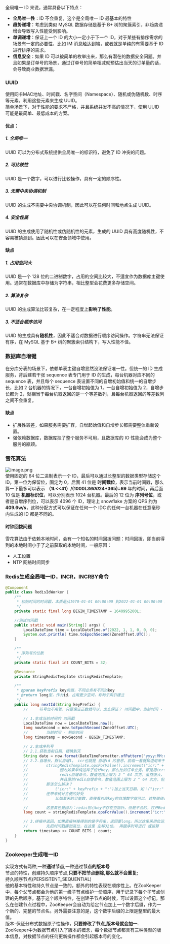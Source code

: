 全局唯一 ID 来说，通常具备以下特点：

- **全局唯一性**：ID 不会重复，这个是全局唯一 ID 最基本的特性
- **趋势递增**：考虑到类似 MySQL 数据存储是基于 B+ 树的聚簇索引，非趋势递增会导致写入性能受到影响。
- **单调递增**：保证上一个 ID 的大小一定小于下一个 ID，对于某些有排序需求的场景有一定的必要性，比如 IM 消息触达到端，或者就是单纯的有需要基于 ID 进行排序的需求。
- **信息安全**：如果 ID 可以被简单的枚举出来，那么有潜在的数据安全问题。并且如果是订单号的场景，通过订单号的简单相减就预估出当天的订单量的话，会导致商业数据泄漏。
<a name="zFAjn"></a>
### UUID
使用网卡MAC地址、时间戳、名字空间（Namespace）、随机或伪随机数、时序等元素。利用这些元素来生成 UUID。<br />简单场景下，对于性能的要求不严格，并且系统并发不高的情况下，使用 UUID 可能是最简单、最低成本的方案。
<a name="DgjuK"></a>
#### 优点：
<a name="aGKNM"></a>
##### 1. 全局唯一
UUID 可以为分布式系统提供全局唯一的标识符，避免了 ID 冲突的问题。
<a name="Q8soT"></a>
##### 2. 可比较性
UUID 是一个数字，可以进行比较操作，具有一定的顺序性。
<a name="Fg4ZD"></a>
##### 3. 无需中央协调机制
UUID 的生成不需要中央协调机制，因此可以在任何时间和地点生成 UUID。
<a name="IzYOt"></a>
##### 4. 安全性高
UUID 的生成使用了随机性或伪随机性的元素，生成的 UUID 具有高度随机性，不容易被猜测到。因此可以在安全领域中使用。
<a name="suIBo"></a>
#### 缺点
<a name="BfJCF"></a>
##### 1. 占用空间大
UUID 是一个 128 位的二进制数字，占用的空间比较大，不适宜作为数据库主键使用。通常在数据库中存储为字符串，相比整型会花费更多存储空间。
<a name="jIYsM"></a>
##### 2. 算法复杂
UUID 的生成算法比较复杂，在一定程度上**影响了性能**。
<a name="NIDAg"></a>
##### 3. 不适合顺序访问
UUID 的生成具有**随机性**，因此不适合对数据进行顺序访问操作。字符串无法保证有序，在 MySQL 基于 B+ 树的聚簇索引结构下，写入性能不佳。
<a name="FlCdn"></a>
### 数据库自增键
在分库分表的场景下，依赖单表主键自增显然没法保证唯一性。但统一的 ID 生成服务，背后建若干张 sequence 表专门用于 ID 的生成，每台机器对应不同的 sequence 表，并且每个 sequence 表设置不同的自增初始值和统一的自增步长，比如 2 台机器的情况下，一台自增初始值为 1，一台自增初始值为 2，自增步长都为 2，就相当于每台机器返回的是一个等差数列，且每台机器返回的等差数列之间不会重复。
<a name="JpUB5"></a>
#### 缺点

- 扩展性较差，如果服务需要扩容，自增起始值和自增步长都需要整体重新设置。
- 强依赖数据库，数据库挂了整个服务不可用，且数据库的 IO 性能会成为整个服务的瓶颈。
<a name="LPM7L"></a>
### 雪花算法
![image.png](https://cdn.nlark.com/yuque/0/2023/png/40745172/1702279022584-03731a99-fabc-4116-9814-cddc88d45b7b.png#averageHue=%23f6f6f6&clientId=u9019daf7-d730-4&from=paste&height=156&id=uf3931596&originHeight=195&originWidth=975&originalType=binary&ratio=1.25&rotation=0&showTitle=false&size=64217&status=done&style=none&taskId=ub2c5b4cc-a281-467b-9f9d-7bb6a8d174c&title=&width=780)<br />使用固定的 64 位二进制表示一个 ID，最后可以通过长整型的数据类型存储这个 ID。第一位为保留位，固定为 0，后面 41 位是 **时间戳位**，表示当前时间戳，那么算一下最多可以表示 **（1L<<41）/(1000L*3600*24*365)=69** 年的时间，再后面 10 位是 **机器标识位**，可以分别表示 1024 台机器。最后的 12 位为 **序列号位**，或者是自增序列位，可以表示 4096 个 ID，理论上 snowflake 方案的 QPS 约为 **409.6w/s**，这种分配方式可以保证在任何一个 IDC 的任何一台机器在任意毫秒内生成的 ID 都是不同的。
<a name="WGPSy"></a>
#### 时钟回拨问题
雪花算法由于依赖本地时间，会有一个知名的时间回拨问题：时间回拨，即当前得到的本地时间小于了之前获取的本地时间，一般原因：

- 人工设置
- NTP 网络时间同步
<a name="oCMsZ"></a>
### Redis生成全局唯一ID，INCR，INCRBY命令

```java
@Component
public class RedisIdWorker {
    /**
     * 初始时间的时间戳，本质是从1970-01-01 00:00:00 到2022-01-01 00:00:00 经过多少秒
     */
    private static final long BEGIN_TIMESTAMP = 1640995200L;

    //测试时间戳
    public static void main(String[] args) {
        LocalDateTime time = LocalDateTime.of(2022, 1, 1, 0, 0, 0);
        System.out.println( time.toEpochSecond(ZoneOffset.UTC));
    }

    /**
     * 序列号的位数
     */
    private static final int COUNT_BITS = 32;

    @Resource
    private StringRedisTemplate stringRedisTemplate;

    /**
     * @param keyPrefix key前缀，不同业务有不同的key
     * @return long型，作为id，占用更少空间，有利于索引建立
     */
    public long nextId(String keyPrefix) {
        //     符号位不用管，只要保证正数就可以，怎么保证？ 时间戳中，当前时间 - 初始时间，当前时间要 ＞ 初始时间

        // 1.生成当前时间的 时间戳
        LocalDateTime now = LocalDateTime.now();
        long nowSecond = now.toEpochSecond(ZoneOffset.UTC);
        //        当前时间 - 初始时间
        long timestamp = nowSecond - BEGIN_TIMESTAMP;

        // 2.生成序列号
        // 2.1.获取当前日期，精确到天
        String date = now.format(DateTimeFormatter.ofPattern("yyyy:MM:dd"));
        // 2.2.自增长，默认自增1。 icr也就是 自增id 的意思，前缀一看就知道用来干嘛！
        //        stringRedisTemplate.opsForValue().increment("icr:" + keyPrefix + ":") 到这里为什么还不行？
        //              因为如果单纯这样子设计key，那么比如订单业务，都是用icr:order:  ，这个key，随着业务越来越大，自增的数字也越来越大。
        //              redis自增命令，数值范围上限为 2 ^ 64 次方，虽然很大，但是万一超过了怎么办？要有前瞻性
        //              并且虽然redis自增命令，数值范围上限为 2 ^ 64 次方，但是我们用来记录序列号用的是32bit，所以真实是不能超过2 ^ 32次方，这就很容易超过了
        //        那该怎么解决？
        //            ("icr:" + keyPrefix + ":")加上当天日期，如：("icr:" + keyPrefix + ":"+"2022:03:20")，也就是每个key只管一天，另外一天又是不同的key，这就不可能超过2 ^ 32。
        //        还带来统计方便的好处
        //            比如某天的订单数，直接看对应key的自增数字就可以。这样做统计简单很多

        //        这里黄色是因为：redis担心key不存在空指针。但是不会的，打开Redis-cli 输入INCR 任意key,可以看到返回值是1不是null，说明不存在自动创建key
        long count = stringRedisTemplate.opsForValue().increment("icr:" + keyPrefix + ":" + date);

        // 3.拼接并返回，如果直接拼接得到的是字符串，返回要long。所以这里采用位运算
        //        先把时间戳挪到高位，在这里 左移32位。 再跟序列号进行 或运算
        return timestamp << COUNT_BITS | count;
    }
}
```
<a name="xH7D6"></a>
### Zookeeper生成唯一ID
实现方式有两种,一种**通过节点**,一种通过**节点的版本号**<br />节点的特性，创建持久顺序节点,**只要不把节点删除,那么就不会重复;**<br />持久顺序节点(PERSISTENT_SEQUENTIAL)<br />他的基本特性和持久节点是一致的，额外的特性表现在顺序性上。在ZooKeeper中，每个父节点都会为他的第一级子节点维护一份顺序，用于记录下每个子节点创建的先后顺序。基于这个顺序特性，在创建子节点的时候，可以设置这个标记，那么在创建节点过程中，ZooKeeper会自动为给定节点加上一个数字后缀，作为一个新的、完整的节点名。另外需要注意的是，这个数字后缀的上限是整型的最大值。<br />版本-保证分布式数据原子性操作，**只要修改了节点,版本号就会加一.**<br />ZooKeeper中为数据节点引入了版本的概念，每个数据节点都具有三种类型的版本信息，对数据节点的任何更新操作都会引起版本号的变化。
